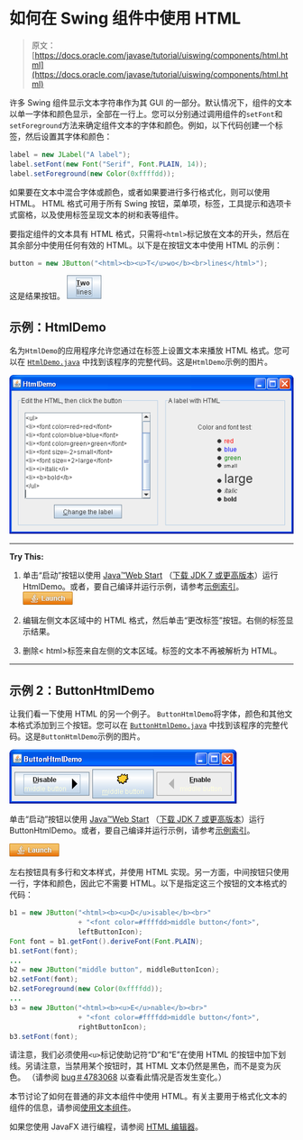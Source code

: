 # 如何在 Swing 组件中使用 HTML

> 原文： [https://docs.oracle.com/javase/tutorial/uiswing/components/html.html](https://docs.oracle.com/javase/tutorial/uiswing/components/html.html)

许多 Swing 组件显示文本字符串作为其 GUI 的一部分。默认情况下，组件的文本以单一字体和颜色显示，全部在一行上。您可以分别通过调用组件的`setFont`和`setForeground`方法来确定组件文本的字体和颜色。例如，以下代码创建一个标签，然后设置其字体和颜色：

```java
label = new JLabel("A label");
label.setFont(new Font("Serif", Font.PLAIN, 14));
label.setForeground(new Color(0xffffdd));

```

如果要在文本中混合字体或颜色，或者如果要进行多行格式化，则可以使用 HTML。 HTML 格式可用于所有 Swing 按钮，菜单项，标签，工具提示和选项卡式窗格，以及使用标签呈现文本的树和表等组件。

要指定组件的文本具有 HTML 格式，只需将`<html>`标记放在文本的开头，然后在其余部分中使用任何有效的 HTML。以下是在按钮文本中使用 HTML 的示例：

```java
button = new JButton("<html><b><u>T</u>wo</b><br>lines</html>");

```

这是结果按钮。 ![Screenshot of a button that shows HTML in the Metal look and feel.](img/f6784cdc0c10aa4c9b1321d6cc2cc16e.jpg)

## 示例：HtmlDemo

名为`HtmlDemo`的应用程序允许您通过在标签上设置文本来播放 HTML 格式。您可以在 [`HtmlDemo.java`](../examples/components/HtmlDemoProject/src/components/HtmlDemo.java) 中找到该程序的完整代码。这是`HtmlDemo`示例的图片。

![Screenshot of HtmlDemo in the Metal look and feel.](img/9ddcadcebdf83dd96b3f871cbf832540.jpg)

* * *

**Try This:** 

1.  单击“启动”按钮以使用 [Java™Web Start](http://www.oracle.com/technetwork/java/javase/javawebstart/index.html) （[下载 JDK 7 或更高版本](http://www.oracle.com/technetwork/java/javase/downloads/index.html)）运行 HtmlDemo。或者，要自己编译并运行示例，请参考[示例索引](../examples/components/index.html#HtmlDemo)。 [![Launches the HtmlDemo Application](img/4707a69a17729d71c56b2bdbbb4cc61c.jpg)](https://docs.oracle.com/javase/tutorialJWS/samples/uiswing/HtmlDemoProject/HtmlDemo.jnlp) 

2.  编辑左侧文本区域中的 HTML 格式，然后单击“更改标签”按钮。右侧的标签显示结果。
3.  删除&lt; html&gt;标签来自左侧的文本区域。标签的文本不再被解析为 HTML。

* * *

## 示例 2：ButtonHtmlDemo

让我们看一下使用 HTML 的另一个例子。 `ButtonHtmlDemo`将字体，颜色和其他文本格式添加到三个按钮。您可以在 [`ButtonHtmlDemo.java`](../examples/components/ButtonHtmlDemoProject/src/components/ButtonHtmlDemo.java) 中找到该程序的完整代码。这是`ButtonHtmlDemo`示例的图片。

![Screenshot of ButtonHtmlDemo in the Metal look and feel.](img/1beee2bc13e74ea1b485b6c39e6bdd59.jpg)

单击“启动”按钮以使用 [Java™Web Start](http://www.oracle.com/technetwork/java/javase/javawebstart/index.html) （[下载 JDK 7 或更高版本](http://www.oracle.com/technetwork/java/javase/downloads/index.html)）运行 ButtonHtmlDemo。或者，要自己编译并运行示例，请参考[示例索引](../examples/components/index.html#ButtonHtmlDemo)。

[![Launches the ButtonHtmlDemo Application](img/4707a69a17729d71c56b2bdbbb4cc61c.jpg)](https://docs.oracle.com/javase/tutorialJWS/samples/uiswing/ButtonHtmlDemoProject/ButtonHtmlDemo.jnlp)

左右按钮具有多行和文本样式，并使用 HTML 实现。另一方面，中间按钮只使用一行，字体和颜色，因此它不需要 HTML。以下是指定这三个按钮的文本格式的代码：

```java
b1 = new JButton("<html><b><u>D</u>isable</b><br>"
                 + "<font color=#ffffdd>middle button</font>",
                 leftButtonIcon);
Font font = b1.getFont().deriveFont(Font.PLAIN);
b1.setFont(font);
...
b2 = new JButton("middle button", middleButtonIcon);
b2.setFont(font);
b2.setForeground(new Color(0xffffdd));
...
b3 = new JButton("<html><b><u>E</u>nable</b><br>"
                 + "<font color=#ffffdd>middle button</font>",
                 rightButtonIcon);
b3.setFont(font);

```

请注意，我们必须使用`<u>`标记使助记符“D”和“E”在使用 HTML 的按钮中加下划线。另请注意，当禁用某个按钮时，其 HTML 文本仍然是黑色，而不是变为灰色。 （请参阅 [bug＃4783068](http://bugs.java.com/bugdatabase/view_bug.do?bug_id=4783068) 以查看此情况是否发生变化。）

本节讨论了如何在普通的非文本组件中使用 HTML。有关主要用于格式化文本的组件的信息，请参阅[使用文本组件](text.html)。

如果您使用 JavaFX 进行编程，请参阅 [HTML 编辑器](https://docs.oracle.com/javase/8/javafx/user-interface-tutorial/editor.htm)。